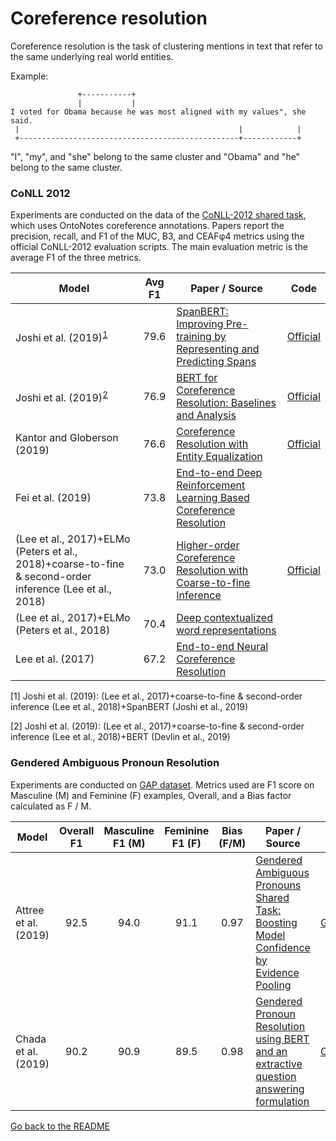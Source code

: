 # Coreference resolution

Coreference resolution is the task of clustering mentions in text that refer to the same underlying real world entities.

Example:

```
               +-----------+
               |           |
I voted for Obama because he was most aligned with my values", she said.
 |                                                 |            |
 +-------------------------------------------------+------------+
```

"I", "my", and "she" belong to the same cluster and "Obama" and "he" belong to the same cluster.

### CoNLL 2012

Experiments are conducted on the data of the [CoNLL-2012 shared task](http://www.aclweb.org/anthology/W12-4501), which
uses OntoNotes coreference annotations. Papers
report the precision, recall, and F1 of the MUC, B3, and CEAFφ4 metrics using the official
CoNLL-2012 evaluation scripts. The main evaluation metric is the average F1 of the three metrics.

| Model           | Avg F1 |  Paper / Source | Code |
| ------------- | :-----:| --- | --- |
| Joshi et al. (2019)<sup>[1](#myfootnote1)</sup> | 79.6 | [SpanBERT: Improving Pre-training by Representing and Predicting Spans](https://arxiv.org/pdf/1907.10529) |[Official](https://github.com/facebookresearch/SpanBERT) |
| Joshi et al. (2019)<sup>[2](#myfootnote2)</sup> | 76.9 | [BERT for Coreference Resolution: Baselines and Analysis](https://arxiv.org/abs/1908.09091) | [Official](https://github.com/mandarjoshi90/coref) |
| Kantor and Globerson (2019) | 76.6 | [Coreference Resolution with Entity Equalization](https://www.aclweb.org/anthology/P19-1066/) | [Official](https://github.com/kkjawz/coref-ee) |
| Fei et al. (2019) | 73.8 | [End-to-end Deep Reinforcement Learning Based Coreference Resolution](https://www.aclweb.org/anthology/P19-1064/) | |
| (Lee et al., 2017)+ELMo (Peters et al., 2018)+coarse-to-fine & second-order inference (Lee et al., 2018) | 73.0 | [Higher-order Coreference Resolution with Coarse-to-fine Inference](http://aclweb.org/anthology/N18-2108) | [Official](https://github.com/kentonl/e2e-coref) |
| (Lee et al., 2017)+ELMo (Peters et al., 2018) | 70.4 | [Deep contextualized word representations](https://arxiv.org/abs/1802.05365) | |
| Lee et al. (2017) | 67.2 | [End-to-end Neural Coreference Resolution](https://arxiv.org/abs/1707.07045) | |

<a name="myfootnote1">[1]</a> Joshi et al. (2019): (Lee et al., 2017)+coarse-to-fine & second-order inference (Lee et al., 2018)+SpanBERT (Joshi et al., 2019)

<a name="myfootnote2">[2]</a> Joshi et al. (2019): (Lee et al., 2017)+coarse-to-fine & second-order inference (Lee et al., 2018)+BERT (Devlin et al., 2019)

### Gendered Ambiguous Pronoun Resolution

Experiments are conducted on [GAP dataset](https://github.com/google-research-datasets/gap-coreference). 
Metrics used are F1 score on Masculine (M) and Feminine (F) examples, Overall, and a Bias factor calculated as F / M.

| Model           | Overall F1 | Masculine F1 (M) | Feminine F1 (F) | Bias (F/M) | Paper / Source | Code |
| ------------- | :-----:| :-----:| :-----:| :-----:| --- | --- |
| Attree et al. (2019) | 92.5 | 94.0 | 91.1 | 0.97 | [Gendered Ambiguous Pronouns Shared Task: Boosting Model Confidence by Evidence Pooling](https://arxiv.org/abs/1906.00839) | [GREP](https://github.com/sattree/gap) |
| Chada et al. (2019) | 90.2 | 90.9 | 89.5 | 0.98 | [Gendered Pronoun Resolution using BERT and an extractive question answering formulation](https://arxiv.org/abs/1906.03695) | [CorefQA](https://github.com/rakeshchada/corefqa) |


[Go back to the README](../README.md)
